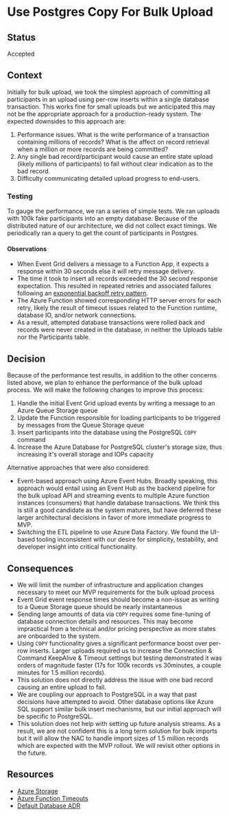 # Use Postgres Copy For Bulk Upload

## Status

Accepted

## Context

Initially for bulk upload, we took the simplest approach of committing all participants in an upload using per-row inserts within a single database transaction. This works fine for small uploads but we anticipated this may not be the appropriate approach for a production-ready system. The expected downsides to this approach are:
1. Performance issues. What is the write performance of a transaction containing millions of records? What is the affect on record retrieval when a million or more records are being committed?
1. Any single bad record/participant would cause an entire state upload (likely millions of participants) to fail without clear indication as to the bad record.
1. Difficulty communicating detailed upload progress to end-users.

### Testing
To gauge the performance, we ran a series of simple tests. We ran uploads with 100k fake participants into an empty database. Because of the distributed nature of our architecture, we did not collect exact timings. We periodically ran a query to get the count of participants in Postgres.

#### Observations
- When Event Grid delivers a message to a Function App, it expects a response within 30 seconds else it will retry message delivery.
- The time it took to insert all records exceeded the 30 second response expectation. This resulted in repeated retries and associated failures following an [exponential backoff retry pattern](https://docs.microsoft.com/en-us/azure/event-grid/delivery-and-retry).
- The Azure Function showed corresponding HTTP server errors for each retry, likely the result of timeout issues related to the Function runtime, database IO, and/or network connections.
- As a result, attempted database transactions were rolled back and records were never created in the database, in neither the Uploads table nor the Participants table.

## Decision

Because of the performance test results, in addition to the other concerns listed above, we plan to enhance the performance of the bulk upload process. We will make the following changes to improve this process:
1. Handle the initial Event Grid upload events by writing a message to an Azure Queue Storage queue
1. Update the Function responsible for loading participants to be triggered by messages from the Queue Storage queue
1. Insert participants into the database using the PostgreSQL `COPY` command
1. Increase the Azure Database for PostgreSQL cluster's storage size, thus increasing it's overall storage and IOPs capacity

Alternative approaches that were also considered:
- Event-based approach using Azure Event Hubs. Broadly speaking, this approach would entail using an Event Hub as the backend pipeline for the bulk upload API and streaming events to multiple Azure function instances (consumers) that handle database transactions. We think this is still a good candidate as the system matures, but have deferred these larger architectural decisions in favor of more immediate progress to MVP.
- Switching the ETL pipeline to use Azure Data Factory. We found the UI-based tooling inconsistent with our desire for simplicity, testability, and developer insight into critical functionality.

## Consequences

- We will limit the number of infrastructure and application changes necessary to meet our MVP requirements for the bulk upload process
- Event Grid event response times should become a non-issue as writing to a Queue Storage queue should be nearly instantaneous
- Sending large amounts of data via `COPY` requires some fine-tuning of database connection details and resources. This may become impractical from a technical and/or pricing perspective as more states are onboarded to the system.
- Using `COPY` functionality gives a significant performance boost over per-row inserts. Larger uploads required us to increase the Connection & Command KeepAlive & Timeout settings but testing demonstrated it was orders of magnitude faster (17s for 100k records vs 30minutes, a couple minutes for 1.5 million records). 
- This solution does not directly address the issue with one bad record causing an entire upload to fail.
- We are coupling our approach to PostgreSQL in a way that past decisions have attempted to avoid. Other database options like Azure SQL support similar bulk insert mechanisms, but our initial approach will be specific to PostgreSQL.
- This solution does not help with setting up future analysis streams. As a result, we are not confident this is a long term solution for bulk imports but it will allow the NAC to handle import sizes of 1.5 million records which are expected with the MVP rollout. We will revisit other options in the future.

## Resources

- [Azure Storage](https://docs.microsoft.com/en-us/azure/postgresql/flexible-server/concepts-compute-storage)
- [Azure Function Timeouts](https://docs.microsoft.com/en-us/azure/azure-functions/functions-scale#timeout)
- [Default Database ADR](./0004-default-database.md)

